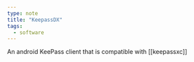 ```yaml
---
type: note
title: "KeepassDX"
tags:
  - software
---
```


An android KeePass client that is compatible with [[keepassxc]]
